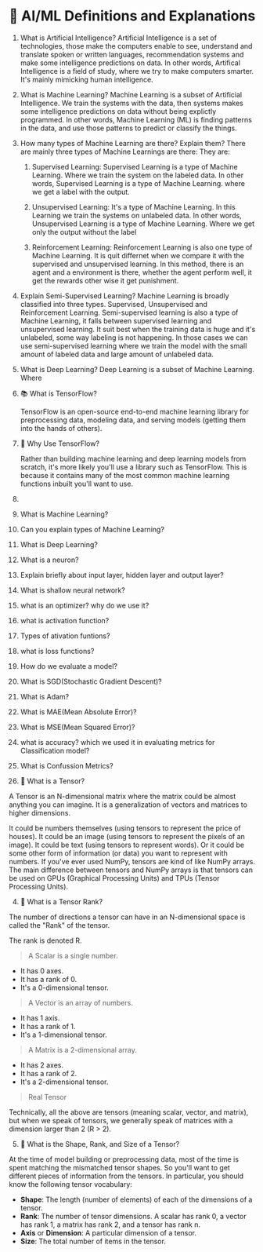 # 🧠 AI/ML Definitions and Explanations

1. What is Artificial Intelligence?
   Artificial Intelligence is a set of technologies, those make the computers enable to see, understand and translate spoken or written languages, recommendation systems and make some intelligence predictions on data.
   In other words, Artifical Intelligence is a field of study, where we try to make computers smarter. It's mainly mimicking human intelligence.

2. What is Machine Learning?
   Machine Learning is a subset of Artificial Intelligence. We train the systems with the data, then systems makes some intelligence predictions on data without being explictly programmed.
   In other words, Machine Learning (ML) is finding patterns in the data, and use those patterns to predict or classify the things.

3. How many types of Machine Learning are there? Explain them?
   There are mainly three types of Machine Learnings are there:
   They are:
   1. Supervised Learning:
      Supervised Learning is a type of Machine Learning. Where we train the system on the labeled data.
      In other words, Supervised Learning is a type of Machine Learning. where we get a label with the output.
      
   3. Unsupervised Learning:
      It's a type of Machine Learning. In this Learning we train the systems on unlabeled data.
      In other words, Unsupervised Learning is a type of Machine Learning. Where we get only the output without the label
      
   3. Reinforcement Learning:
      Reinforcement Learning is also one type of Machine Learning. It is quit differnet when we compare it with the supervised and unsupervised learning. In this method, there is an agent and a environment is there, whether the agent perform well, it get the rewards other wise it get punishment.

4.  Explain Semi-Supervised Learning?
    Machine Learning is broadly classified into three types. Supervised, Unsupervised and Reinforcement Learning. Semi-supervised learning is also a type of Machine Learning, it falls between supervised learning and unsupervised learning. It suit best when the training data is huge and it's unlabeled, some way labeling is not happening. In those cases we can use semi-supervised learning where we train the model with the small amount of labeled data and large amount of unlabeled data.

5. What is Deep Learning?
   Deep Learning is a subset of Machine Learning. Where 
7. 📚 What is TensorFlow?
   
   TensorFlow is an open-source end-to-end machine learning library for preprocessing data, modeling data, and serving models (getting them into the hands of others).

8. 🤔 Why Use TensorFlow?

   Rather than building machine learning and deep learning models from scratch, it's more likely you'll use a library such as TensorFlow. This is because it contains many of the most common machine learning functions inbuilt you'll want to use.

3. 
   
2. What is Machine Learning?
3. Can you explain types of Machine Learning?
4. What is Deep Learning?
5. What is a neuron?
6. Explain briefly about input layer, hidden layer and output layer?
7. What is shallow neural network?
8. what is an optimizer? why do we use it?
9. what is activation function?
10. Types of ativation funtions?
11. what is loss functions?
12. How do we evaluate a model?
13. What is SGD(Stochastic Gradient Descent)?
14. What is Adam?
15. What is MAE(Mean Absolute Error)?
16. What is MSE(Mean Squared Error)?
17. what is accuracy? which we used it in evaluating metrics for Classification model?
18. What is Confussion Metrics?




3. 🔢 What is a Tensor?

A Tensor is an N-dimensional matrix where the matrix could be almost anything you can imagine. It is a generalization of vectors and matrices to higher dimensions.

It could be numbers themselves (using tensors to represent the price of houses).
It could be an image (using tensors to represent the pixels of an image).
It could be text (using tensors to represent words).
Or it could be some other form of information (or data) you want to represent with numbers.
If you've ever used NumPy, tensors are kind of like NumPy arrays. The main difference between tensors and NumPy arrays is that tensors can be used on GPUs (Graphical Processing Units) and TPUs (Tensor Processing Units).

4. 🔢 What is a Tensor Rank?
   
The number of directions a tensor can have in an N-dimensional space is called the "Rank" of the tensor.

The rank is denoted R.

> A Scalar is a single number.

* It has 0 axes.
* It has a rank of 0.
* It's a 0-dimensional tensor.

> A Vector is an array of numbers.

* It has 1 axis.
* It has a rank of 1.
* It's a 1-dimensional tensor.

> A Matrix is a 2-dimensional array.

* It has 2 axes.
* It has a rank of 2.
* It's a 2-dimensional tensor.

> Real Tensor

Technically, all the above are tensors (meaning scalar, vector, and matrix), but when we speak of tensors, we generally speak of matrices with a dimension larger than 2 (R > 2).

5. 📐 What is the Shape, Rank, and Size of a Tensor?
   
At the time of model building or preprocessing data, most of the time is spent matching the mismatched tensor shapes. So you'll want to get different pieces of information from the tensors. In particular, you should know the following tensor vocabulary:

* **Shape**: The length (number of elements) of each of the dimensions of a tensor.
* **Rank**: The number of tensor dimensions. A scalar has rank 0, a vector has rank 1, a matrix has rank 2, and a tensor has rank n.
* **Axis** or **Dimension**: A particular dimension of a tensor.
* **Size**: The total number of items in the tensor.
